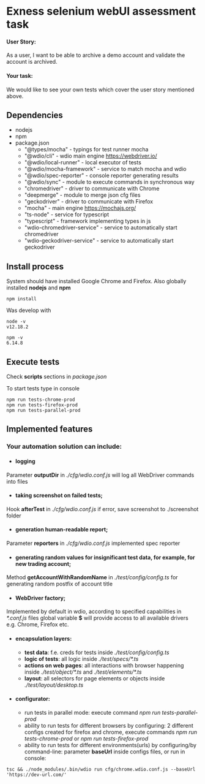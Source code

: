 # Exness selenium webUI assessment task

#### User Story:
As a user, I want to be able to archive a demo account and validate the account is archived.

#### Your task:
We would like to see your own tests which cover the user story mentioned above.

## Dependencies
- nodejs
- npm
- package.json
    * "@types/mocha" - typings for test runner mocha
    * "@wdio/cli" - wdio main engine https://webdriver.io/
    * "@wdio/local-runner" - local executor of tests
    * "@wdio/mocha-framework" - service to match mocha and wdio
    * "@wdio/spec-reporter" - console reporter generating results 
    * "@wdio/sync" - module to execute commands in synchronous way
    * "chromedriver" - driver to communicate with Chrome
    * "deepmerge" - module to merge json cfg files
    * "geckodriver" - driver to communicate with Firefox
    * "mocha" - main engine https://mochajs.org/
    * "ts-node" - service for typescript
    * "typescript" - framework implementing types in js
    * "wdio-chromedriver-service" - service to automatically start chromedriver
    * "wdio-geckodriver-service" - service to automatically start geckodriver

## Install process
System should have installed Google Chrome and Firefox. Also globally installed **nodejs** and **npm**
```
npm install
```
Was develop with
```
node -v
v12.18.2

npm -v
6.14.8
```

## Execute tests
Check **scripts** sections in *package.json*

To start tests type in console
```
npm run tests-chrome-prod
npm run tests-firefox-prod
npm run tests-parallel-prod
```

## Implemented features
### Your automation solution can include:

* #### logging
Parameter **outputDir** in *./cfg/wdio.conf.js* will log all WebDriver commands into files

* #### taking screenshot on failed tests;
Hook **afterTest** in *./cfg/wdio.conf.js* if error, save screenshot to ./screenshot folder

* #### generation human-readable report;
Parameter **reporters** in *./cfg/wdio.conf.js* implemented spec reporter

* #### generating random values for insignificant test data, for example, for new trading account;
Method **getAccountWithRandomName** in *./test/config/config.ts* for generating random postfix of account title

* #### WebDriver factory;
Implemented by default in wdio, according to specified capabilities in  *\*.conf.js* files 
global variable **$** will provide access to all available drivers e.g. Chrome, Firefox etc.

* #### encapsulation layers:
   - **test data**: f.e. creds for tests inside *./test/config/config.ts*
   - **logic of tests**: all logic inside *./test/specs/\*.ts*
   - **actions on web pages**: all interactions with browser happening inside *./test/object/\*.ts* and *./test/elements/\*.ts*
   - **layout**: all selectors for page elements or objects inside *./test/layout/desktop.ts*
    
* #### configurator:
   - run tests in parallel mode: execute command *npm run tests-parallel-prod*
   - ability to run tests for different browsers by configuring: 2 different configs created for firefox and chrome, execute commands *npm run tests-chrome-prod* or *npm run tests-firefox-prod* 
   - ability to run tests for different environments(urls) by configuring/by command-line: parameter **baseUrl** inside configs files, or run in console:
```
tsc && ./node_modules/.bin/wdio run cfg/chrome.wdio.conf.js --baseUrl 'https://dev-url.com/'
```
